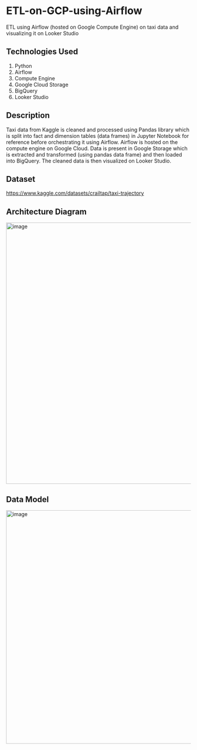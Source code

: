 # ETL-on-GCP-using-Airflow
ETL using Airflow (hosted on Google Compute Engine) on taxi data and visualizing it on Looker Studio

## Technologies Used
1) Python
2) Airflow
3) Compute Engine
4) Google Cloud Storage
5) BigQuery
6) Looker Studio

## Description 
Taxi data from Kaggle is cleaned and processed using Pandas library which is split into fact and dimension tables (data frames) in Jupyter Notebook for reference before orchestrating it using Airflow. Airflow is hosted on the compute engine on Google Cloud. Data is present in Google Storage which is extracted and transformed (using pandas data frame) and then loaded into BigQuery. The cleaned data is then visualized on Looker Studio. 

## Dataset
https://www.kaggle.com/datasets/crailtap/taxi-trajectory

## Architecture Diagram
<img width="713" alt="image" src="https://github.com/June-hubb/ETL-on-GCP-using-Airflow/assets/72768636/c632a32b-de32-4b59-9eb4-c85b9e80af4d">

## Data Model

<img width="637" alt="image" src="https://github.com/June-hubb/ETL-on-GCP-using-Airflow/assets/72768636/124ce92e-3dd7-4c15-822b-3497c492eaaf">

